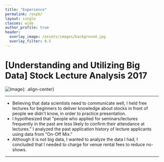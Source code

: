 ```yaml
---  
title: "Experience"
permalink: /exp6/
layout: single
classes: wide
author_profile: true
header:
  overlay_image: /assets/images/background.jpg
  overlay_filter: 0.5
---
```

  

# [Understanding and Utilizing Big Data] Stock Lecture Analysis 2017

![Image](https://haribojun.github.io/assets/images/exp_6.png){: .align-center}


---

- Believing that data scientists need to communicate well, I held free lectures for beginners to deliver knowledge about stocks in front of people we didn't know, in order to practice presentation.
- I hypothesized that "people who applied for seminars/lectures frequently in the past are less likely to confirm their attendance at lectures." I analyzed the past application history of lecture applicants using data from "On-Off Mix."
- Although it is not big data, I wanted to analyze the data I had,  I concluded that I needed to charge for venue rental fees to reduce no-shows.

---
  




